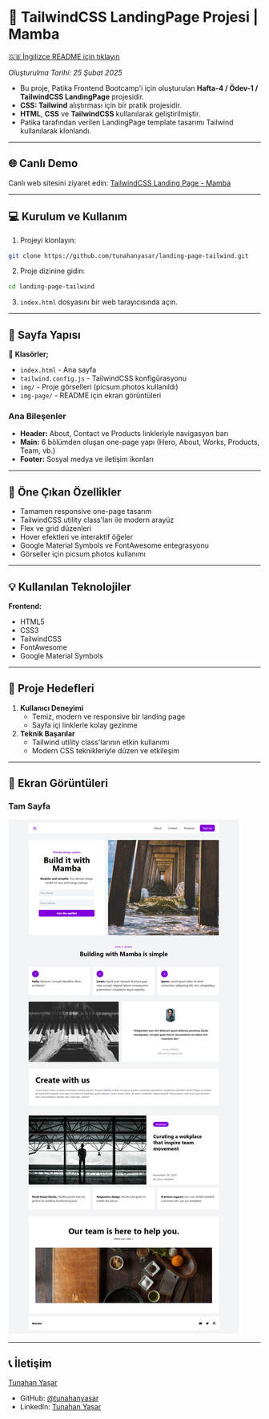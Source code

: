 # :shopping_cart: TailwindCSS LandingPage Projesi | Mamba

[🇬🇧 İngilizce README için tıklayın](./README.md)

*Oluşturulma Tarihi: 25 Şubat 2025*

* Bu proje, Patika Frontend Bootcamp'i için oluşturulan **Hafta-4 / Ödev-1 / TailwindCSS LandingPage** projesidir.
* **CSS: Tailwind** alıştırması için bir pratik projesidir.
* **HTML**, **CSS** ve **TailwindCSS** kullanılarak geliştirilmiştir.
* Patika tarafından verilen LandingPage template tasarımı Tailwind kullanılarak klonlandı.

---

## 🌐 Canlı Demo

Canlı web sitesini ziyaret edin: [TailwindCSS Landing Page - Mamba](https://landing-page-tailwind-alpha.vercel.app/)

---

## :computer: Kurulum ve Kullanım

1. Projeyi klonlayın:
```bash
git clone https://github.com/tunahanyasar/landing-page-tailwind.git
```
2. Proje dizinine gidin:
```bash
cd landing-page-tailwind
```
3. `index.html` dosyasını bir web tarayıcısında açın.

---

## 📜 Sayfa Yapısı

:open_file_folder: **Klasörler;**
* `index.html` - Ana sayfa
* `tailwind.config.js` - TailwindCSS konfigürasyonu
* `img/` - Proje görselleri (picsum.photos kullanıldı)
* `img-page/` - README için ekran görüntüleri

### Ana Bileşenler
- **Header:** About, Contact ve Products linkleriyle navigasyon barı
- **Main:** 6 bölümden oluşan one-page yapı (Hero, About, Works, Products, Team, vb.)
- **Footer:** Sosyal medya ve iletişim ikonları

---

## :star2: Öne Çıkan Özellikler

- Tamamen responsive one-page tasarım
- TailwindCSS utility class'ları ile modern arayüz
- Flex ve grid düzenleri
- Hover efektleri ve interaktif öğeler
- Google Material Symbols ve FontAwesome entegrasyonu
- Görseller için picsum.photos kullanımı

---

## 💡 Kullanılan Teknolojiler

**Frontend:**
* HTML5
* CSS3
* TailwindCSS
* FontAwesome
* Google Material Symbols

---

## 🎯 Proje Hedefleri

1. **Kullanıcı Deneyimi**
   - Temiz, modern ve responsive bir landing page
   - Sayfa içi linklerle kolay gezinme
2. **Teknik Başarılar**
   - Tailwind utility class'larının etkin kullanımı
   - Modern CSS teknikleriyle düzen ve etkileşim

---

## 📸 Ekran Görüntüleri

### Tam Sayfa
![Fullpage](./img-page/fullpage.png)

---

## 📞 İletişim

[Tunahan Yaşar](https://github.com/tunahanyasar)

* GitHub: [@tunahanyasar](https://github.com/tunahanyasar)
* LinkedIn: [Tunahan Yaşar](https://www.linkedin.com/in/tunahan-yasar/) 